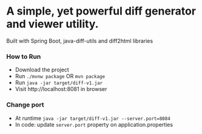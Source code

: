 # A simple, yet powerful diff generator and viewer utility.

Built with Spring Boot, java-diff-utils and diff2html libraries

### How to Run

- Download the project
- Run `./mvnw package` OR `mvn package`
- Run `java -jar target/diff-v1.jar`  
- Visit http://localhost:8081 in browser

### Change port

- At runtime  `java -jar target/diff-v1.jar --server.port=8084`
- In code: update `server.port` property on application.properties